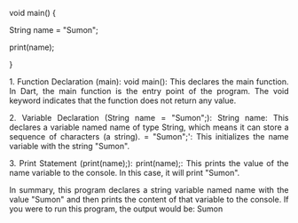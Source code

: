 void main() {

String name = "Sumon";

print(name);

}

<p align="justify">
1. Function Declaration (main):
void main(): This declares the main function. In Dart, the main function is the entry point of the program. The void keyword indicates that the function does not return any value.
</p>

<p align="justify">
2. Variable Declaration (String name = "Sumon";):
String name: This declares a variable named name of type String, which means it can store a sequence of characters (a string). = "Sumon";': This initializes the name variable with the string "Sumon".
</p>

<p align="justify">
3. Print Statement (print(name);):
print(name);: This prints the value of the name variable to the console. In this case, it will print "Sumon".
</p>

<p align="justify">
In summary, this program declares a string variable named name with the value "Sumon" and then prints the content of that variable to the console. If you were to run this program, the output would be: Sumon
</p>

